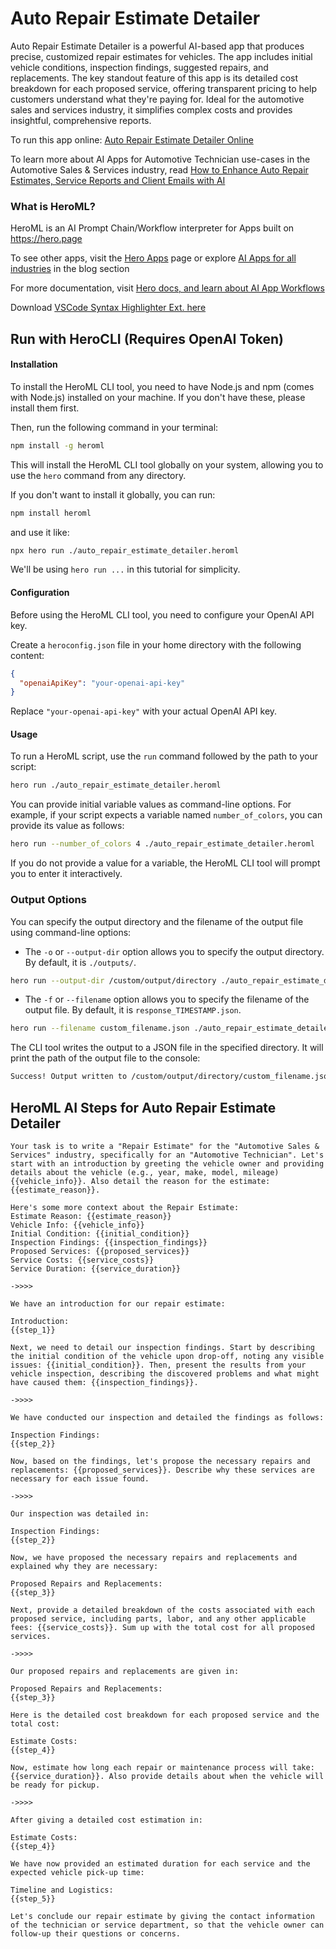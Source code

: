 # Auto Repair Estimate Detailer

Auto Repair Estimate Detailer is a powerful AI-based app that produces precise, customized repair estimates for vehicles. The app includes initial vehicle conditions, inspection findings, suggested repairs, and replacements. The key standout feature of this app is its detailed cost breakdown for each proposed service, offering transparent pricing to help customers understand what they're paying for. Ideal for the automotive sales and services industry, it simplifies complex costs and provides insightful, comprehensive reports.

To run this app online: [Auto Repair Estimate Detailer Online](https://hero.page/app/auto-repair-estimate-detailer-customized-detailed-automotive-repair-estimates/GAbYKpxs56F3qPt0i8P0)

To learn more about AI Apps for Automotive Technician use-cases in the Automotive Sales & Services industry, read [How to Enhance Auto Repair Estimates, Service Reports and Client Emails with AI](https://hero.page/blog/ai/automotive-sales-and-services/how-to-enhance-auto-repair-estimates-service-reports-and-client-emails-with-ai/170749)

### What is HeroML?
HeroML is an AI Prompt Chain/Workflow interpreter for Apps built on https://hero.page 

To see other apps, visit the [Hero Apps](https://hero.page/apps) page or explore [AI Apps for all industries](https://hero.page/blog) in the blog section

For more documentation, visit [Hero docs, and learn about AI App Workflows](https://hero.page/tutorials/introduction-to-heroml)

Download [VSCode Syntax Highlighter Ext. here](https://marketplace.visualstudio.com/items?itemName=hero-page.heroml)

## Run with HeroCLI (Requires OpenAI Token)

#### Installation

To install the HeroML CLI tool, you need to have Node.js and npm (comes with Node.js) installed on your machine. If you don't have these, please install them first. 

Then, run the following command in your terminal:

```bash
npm install -g heroml
```

This will install the HeroML CLI tool globally on your system, allowing you to use the `hero` command from any directory.

If you don't want to install it globally, you can run:

```bash
npm install heroml
```

and use it like:

```bash
npx hero run ./auto_repair_estimate_detailer.heroml
```

We'll be using `hero run ...` in this tutorial for simplicity.

#### Configuration

Before using the HeroML CLI tool, you need to configure your OpenAI API key. 

Create a `heroconfig.json` file in your home directory with the following content:

```json
{
  "openaiApiKey": "your-openai-api-key"
}
```

Replace `"your-openai-api-key"` with your actual OpenAI API key.

#### Usage

To run a HeroML script, use the `run` command followed by the path to your script:

```bash
hero run ./auto_repair_estimate_detailer.heroml
```

You can provide initial variable values as command-line options. For example, if your script expects a variable named `number_of_colors`, you can provide its value as follows:

```bash
hero run --number_of_colors 4 ./auto_repair_estimate_detailer.heroml
```

If you do not provide a value for a variable, the HeroML CLI tool will prompt you to enter it interactively.

### Output Options

You can specify the output directory and the filename of the output file using command-line options:

- The `-o` or `--output-dir` option allows you to specify the output directory. By default, it is `./outputs/`.

```bash
hero run --output-dir /custom/output/directory ./auto_repair_estimate_detailer.heroml
```

- The `-f` or `--filename` option allows you to specify the filename of the output file. By default, it is `response_TIMESTAMP.json`.

```bash
hero run --filename custom_filename.json ./auto_repair_estimate_detailer.heroml
```

The CLI tool writes the output to a JSON file in the specified directory. It will print the path of the output file to the console:

```bash
Success! Output written to /custom/output/directory/custom_filename.json
```


## HeroML AI Steps for Auto Repair Estimate Detailer
```
Your task is to write a "Repair Estimate" for the "Automotive Sales & Services" industry, specifically for an "Automotive Technician". Let's start with an introduction by greeting the vehicle owner and providing details about the vehicle (e.g., year, make, model, mileage) {{vehicle_info}}. Also detail the reason for the estimate: {{estimate_reason}}.

Here's some more context about the Repair Estimate:
Estimate Reason: {{estimate_reason}}
Vehicle Info: {{vehicle_info}}
Initial Condition: {{initial_condition}}
Inspection Findings: {{inspection_findings}}
Proposed Services: {{proposed_services}}
Service Costs: {{service_costs}}
Service Duration: {{service_duration}}

->>>>

We have an introduction for our repair estimate:

Introduction:
{{step_1}}

Next, we need to detail our inspection findings. Start by describing the initial condition of the vehicle upon drop-off, noting any visible issues: {{initial_condition}}. Then, present the results from your vehicle inspection, describing the discovered problems and what might have caused them: {{inspection_findings}}.

->>>>

We have conducted our inspection and detailed the findings as follows:

Inspection Findings:
{{step_2}}

Now, based on the findings, let's propose the necessary repairs and replacements: {{proposed_services}}. Describe why these services are necessary for each issue found.

->>>>

Our inspection was detailed in:

Inspection Findings:
{{step_2}}

Now, we have proposed the necessary repairs and replacements and explained why they are necessary:

Proposed Repairs and Replacements:
{{step_3}}

Next, provide a detailed breakdown of the costs associated with each proposed service, including parts, labor, and any other applicable fees: {{service_costs}}. Sum up with the total cost for all proposed services.

->>>>

Our proposed repairs and replacements are given in:

Proposed Repairs and Replacements:
{{step_3}}

Here is the detailed cost breakdown for each proposed service and the total cost:

Estimate Costs:
{{step_4}}

Now, estimate how long each repair or maintenance process will take: {{service_duration}}. Also provide details about when the vehicle will be ready for pickup.

->>>>

After giving a detailed cost estimation in:

Estimate Costs:
{{step_4}}

We have now provided an estimated duration for each service and the expected vehicle pick-up time:

Timeline and Logistics:
{{step_5}}

Let's conclude our repair estimate by giving the contact information of the technician or service department, so that the vehicle owner can follow-up their questions or concerns.


```

